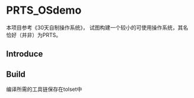 # PRTS_OSdemo
本项目参考《30天自制操作系统》，
试图构建一个较小的可使用操作系统，其名恰好（并非）为PRTS。

## Introduce


## Build
编译所需的工具链保存在tolset中